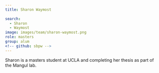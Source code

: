 ```yaml
---
title: Sharon Waymost
 
search:
  - Sharon
  - Waymost
image: images/team/sharon-waymost.png
role: masters
group: alum
<!-- github: sbpw -->
---
```


Sharon is a masters student at UCLA and completing her thesis as part of the Mangul lab.
